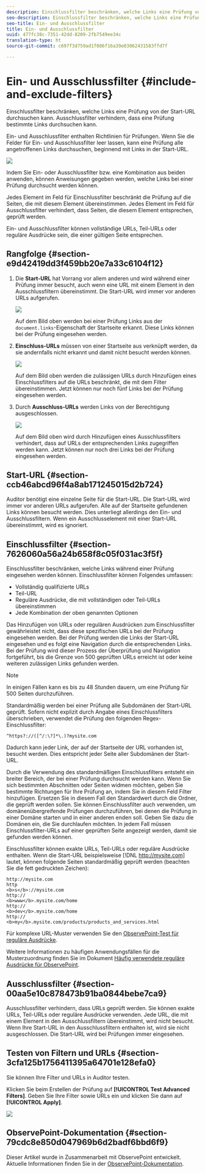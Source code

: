 ```yaml
---
description: Einschlussfilter beschränken, welche Links eine Prüfung von der Start-URL durchsuchen kann. Ausschlussfilter verhindern, dass eine Prüfung bestimmte Links durchsuchen kann.
seo-description: Einschlussfilter beschränken, welche Links eine Prüfung von der Start-URL durchsuchen kann. Ausschlussfilter verhindern, dass eine Prüfung bestimmte Links durchsuchen kann.
seo-title: Ein- und Ausschlussfilter
title: Ein- und Ausschlussfilter
uuid: 477fc38c-7351-42dd-8209-2fb7549ee34c
translation-type: ht
source-git-commit: c697f3d759ad1f086f16a39e03062431583ffd7f

---
```



# Ein- und Ausschlussfilter {#include-and-exclude-filters}

Einschlussfilter beschränken, welche Links eine Prüfung von der Start-URL durchsuchen kann. Ausschlussfilter verhindern, dass eine Prüfung bestimmte Links durchsuchen kann.

<!--
Content from ObservePoint (https://help.observepoint.com/articles/2872121-include-and-exclude-filters) with their permission. Modified slightly for style and Auditor emphasis.
-->

Ein- und Ausschlussfilter enthalten Richtlinien für Prüfungen. Wenn Sie die Felder für Ein- und Ausschlussfilter leer lassen, kann eine Prüfung alle angetroffenen Links durchsuchen, beginnend mit Links in der Start-URL.

![](assets/filter.png)

Indem Sie Ein- oder Ausschlussfilter bzw. eine Kombination aus beiden anwenden, können Anweisungen gegeben werden, welche Links bei einer Prüfung durchsucht werden können.

Jedes Element im Feld für Einschlussfilter beschränkt die Prüfung auf die Seiten, die mit diesem Element übereinstimmen. Jedes Element im Feld für Ausschlussfilter verhindert, dass Seiten, die diesem Element entsprechen, geprüft werden.

Ein- und Ausschlussfilter können vollständige URLs, Teil-URLs oder reguläre Ausdrücke sein, die einer gültigen Seite entsprechen.

## Rangfolge {#section-e9d42419dd3f459bb20e7a33c6104f12}

1. Die **Start-URL** hat Vorrang vor allem anderen und wird während einer Prüfung immer besucht, auch wenn eine URL mit einem Element in den Ausschlussfiltern übereinstimmt. Die Start-URL wird immer vor anderen URLs aufgerufen.

   ![](assets/startingpage.png)

   Auf dem Bild oben werden bei einer Prüfung Links aus der `document.links`-Eigenschaft der Startseite erkannt. Diese Links können bei der Prüfung eingesehen werden.

1. **Einschluss-URLs** müssen von einer Startseite aus verknüpft werden, da sie andernfalls nicht erkannt und damit nicht besucht werden können.

   ![](assets/includefilter.png)

   Auf dem Bild oben werden die zulässigen URLs durch Hinzufügen eines Einschlussfilters auf die URLs beschränkt, die mit dem Filter übereinstimmen. Jetzt können nur noch fünf Links bei der Prüfung eingesehen werden.

1. Durch **Ausschluss-URLs** werden Links von der Berechtigung ausgeschlossen.

   ![](assets/excludefilter.png)

   Auf dem Bild oben wird durch Hinzufügen eines Ausschlussfilters verhindert, dass auf URLs der entsprechenden Links zugegriffen werden kann. Jetzt können nur noch drei Links bei der Prüfung eingesehen werden.

## Start-URL {#section-ccb46abcd96f4a8ab171245015d2b724}

Auditor benötigt eine einzelne Seite für die Start-URL. Die Start-URL wird immer vor anderen URLs aufgerufen. Alle auf der Startseite gefundenen Links können besucht werden. Dies unterliegt allerdings den Ein- und Ausschlussfiltern. Wenn ein Ausschlusselement mit einer Start-URL übereinstimmt, wird es ignoriert.

## Einschlussfilter {#section-7626060a56a24b658f8c05f031ac3f5f}

Einschlussfilter beschränken, welche Links während einer Prüfung eingesehen werden können. Einschlussfilter können Folgendes umfassen:

* Vollständig qualifizierte URLs
* Teil-URL
* Reguläre Ausdrücke, die mit vollständigen oder Teil-URLs übereinstimmen
* Jede Kombination der oben genannten Optionen

Das Hinzufügen von URLs oder regulären Ausdrücken zum Einschlussfilter gewährleistet nicht, dass diese spezifischen URLs bei der Prüfung eingesehen werden. Bei der Prüfung werden die Links der Start-URL eingesehen und es folgt eine Navigation durch die entsprechenden Links. Bei der Prüfung wird dieser Prozess der Überprüfung und Navigation fortgeführt, bis die Grenze von 500 geprüften URLs erreicht ist oder keine weiteren zulässigen Links gefunden werden.

>[!NOTE]
>
>In einigen Fällen kann es bis zu 48 Stunden dauern, um eine Prüfung für 500 Seiten durchzuführen.

Standardmäßig werden bei einer Prüfung alle Subdomänen der Start-URL geprüft. Sofern nicht explizit durch Angabe eines Einschlussfilters überschrieben, verwendet die Prüfung den folgenden Regex-Einschlussfilter:

`^https?://([^/:\?]*\.)?mysite.com`

Dadurch kann jeder Link, der auf der Startseite der URL vorhanden ist, besucht werden. Dies entspricht jeder Seite aller Subdomänen der Start-URL.

Durch die Verwendung des standardmäßigen Einschlussfilters entsteht ein breiter Bereich, der bei einer Prüfung durchsucht werden kann. Wenn Sie sich bestimmten Abschnitten oder Seiten widmen möchten, geben Sie bestimmte Richtungen für Ihre Prüfung an, indem Sie in diesem Feld Filter hinzufügen. Ersetzen Sie in diesem Fall den Standardwert durch die Ordner, die geprüft werden sollen. Sie können Einschlussfilter auch verwenden, um domänenübergreifende Prüfungen durchzuführen, bei denen die Prüfung in einer Domäne starten und in einer anderen enden soll. Geben Sie dazu die Domänen ein, die Sie durchlaufen möchten. In jedem Fall müssen Einschlussfilter-URLs auf einer geprüften Seite angezeigt werden, damit sie gefunden werden können.

Einschlussfilter können exakte URLs, Teil-URLs oder reguläre Ausdrücke enthalten. Wenn die Start-URL beispielsweise [!DNL http://mysite.com] lautet, können folgende Seiten standardmäßig geprüft werden (beachten Sie die fett gedruckten Zeichen):

```
http://mysite.com
http
<b>s</b>://mysite.com
http://
<b>www</b>.mysite.com/home
http://
<b>dev</b>.mysite.com/home
http://
<b>my</b>.mysite.com/products/products_and_services.html
```

Für komplexe URL-Muster verwenden Sie den [ObservePoint-Test für reguläre Ausdrücke](http://regex.observepoint.com/).

Weitere Informationen zu häufigen Anwendungsfällen für die Musterzuordnung finden Sie im Dokument [Häufig verwendete reguläre Ausdrücke für ObservePoint](https://help.observepoint.com/articles/2872116-common-regular-expressions-for-observepoint).

## Ausschlussfilter {#section-00aa5e10c878473b91ba0844bebe7ca9}

Ausschlussfilter verhindern, dass URLs geprüft werden. Sie können exakte URLs, Teil-URLs oder reguläre Ausdrücke verwenden. Jede URL, die mit einem Element in den Ausschlussfiltern übereinstimmt, wird nicht besucht. Wenn Ihre Start-URL in den Ausschlussfiltern enthalten ist, wird sie nicht ausgeschlossen. Die Start-URL wird bei Prüfungen immer eingesehen.

## Testen von Filtern und URLs {#section-3cfa125b1756411395a64701e128efa0}

Sie können Ihre Filter und URLs in Auditor testen.

Klicken Sie beim Erstellen der Prüfung auf **[!UICONTROL Test Advanced Filters]**. Geben Sie Ihre Filter sowie URLs ein und klicken Sie dann auf **[!UICONTROL Apply]**.

![](assets/test-advanced-filters.png)

## ObservePoint-Dokumentation {#section-79cdc8e850d047969b6d2badf6bbd6f9}

Dieser Artikel wurde in Zusammenarbeit mit ObservePoint entwickelt. Aktuelle Informationen finden Sie in der [ObservePoint-Dokumentation](https://help.observepoint.com/articles/2872121-include-and-exclude-filters).
